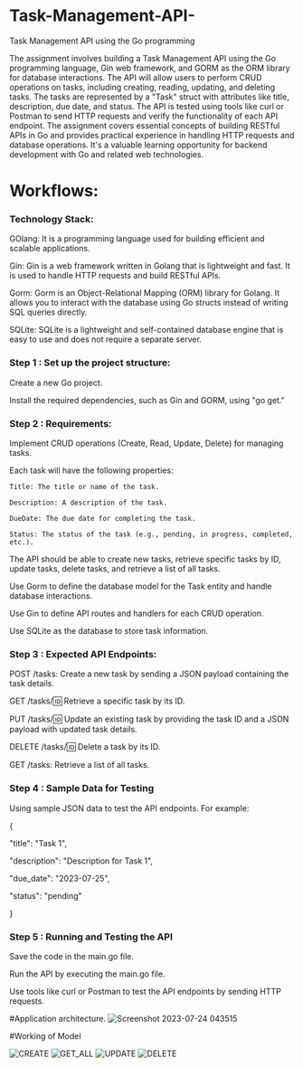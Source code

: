 # Task-Management-API-
Task Management API using the Go programming 

The assignment involves building a Task Management API using the Go programming language, Gin web framework, and GORM as the ORM library for database interactions. The API will allow users to perform CRUD operations on tasks, including creating, reading, updating, and deleting tasks. The tasks are represented by a "Task" struct with attributes like title, description, due date, and status. The API is tested using tools like curl or Postman to send HTTP requests and verify the functionality of each API endpoint. The assignment covers essential concepts of building RESTful APIs in Go and provides practical experience in handling HTTP requests and database operations. It's a valuable learning opportunity for backend development with Go and related web technologies.


<h1>Workflows:</h1>

### Technology Stack:

GOlang: It is a programming language used for building efficient and scalable applications.

Gin: Gin is a web framework written in Golang that is lightweight and fast. It is used to handle HTTP requests and build RESTful APIs.

Gorm: Gorm is an Object-Relational Mapping (ORM) library for Golang. It allows you to interact with the database using Go structs instead of writing SQL queries directly.

SQLite: SQLite is a lightweight and self-contained database engine that is easy to use and does not require a separate server.



### Step 1 : Set up the project structure:

Create a new Go project.

Install the required dependencies, such as Gin and GORM, using "go get."


### Step 2 : Requirements:

Implement CRUD operations (Create, Read, Update, Delete) for managing tasks.

Each task will have the following properties:

    Title: The title or name of the task.

    Description: A description of the task.

    DueDate: The due date for completing the task.

    Status: The status of the task (e.g., pending, in progress, completed, etc.).

The API should be able to create new tasks, retrieve specific tasks by ID, update tasks, delete tasks, and retrieve a list of all tasks.

Use Gorm to define the database model for the Task entity and handle database interactions.

Use Gin to define API routes and handlers for each CRUD operation.

Use SQLite as the database to store task information.


### Step 3 : Expected API Endpoints:

POST /tasks: Create a new task by sending a JSON payload containing the task details.

GET /tasks/:id: Retrieve a specific task by its ID.

PUT /tasks/:id: Update an existing task by providing the task ID and a JSON payload with updated task details.

DELETE /tasks/:id: Delete a task by its ID.

GET /tasks: Retrieve a list of all tasks.


### Step 4 : Sample Data for Testing

Using sample JSON data to test the API endpoints. For example:

{ 

"title": "Task 1",

 "description": "Description for Task 1", 

"due_date": "2023-07-25",

 "status": "pending" 

}


### Step 5 : Running and Testing the API

Save the code in the main.go file.

Run the API by executing the main.go file.

Use tools like curl or Postman to test the API endpoints by sending HTTP requests.



#Application architecture.
![Screenshot 2023-07-24 043515](https://github.com/Ayush5935/Task-Management-API-/assets/64814485/11648b99-9fb5-4deb-bd75-c88d08d91a5d)


#Working of Model 

![CREATE](https://github.com/Ayush5935/Task-Management-API-/assets/64814485/3a1f10e5-0eca-47e0-abb1-ae5a75c4b91a)
![GET_ALL](https://github.com/Ayush5935/Task-Management-API-/assets/64814485/8f26bc8c-b946-4ed6-bbdb-8f8ba8bcc441)
![UPDATE](https://github.com/Ayush5935/Task-Management-API-/assets/64814485/5a76171d-abd6-4d61-a030-038838176195)
![DELETE](https://github.com/Ayush5935/Task-Management-API-/assets/64814485/58aeb258-0934-4de7-b8aa-70d18c8c2e3e)
